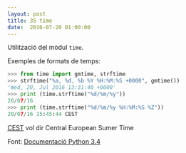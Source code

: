 ```yaml
---
layout: post
title: 35 time
date:  2016-07-20 01:00:00
---
```


Utilització del mòdul `time`.

Exemples de formats de temps:

```python
>>> from time import gmtime, strftime
>>> strftime("%a, %d, %b %Y %H:%M:%S +0000", gmtime())
'Wed, 20, Jul 2016 13:31:40 +0000'
>>> print (time.strftime("%d/%m/%y"))
20/07/16
>>> print (time.strftime("%d/%m/%y %H:%M:%S %Z"))
20/07/16 15:45:44 CEST
```

[CEST](http://pvilas.com/2011/11/tiempo-est-cet-cest.html) vol dir Central European Sumer Time

Font: [Documentació Python 3.4](https://docs.python.org/3.4/library/time.html)
